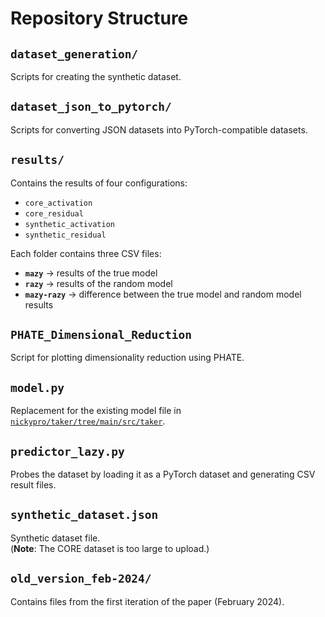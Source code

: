 # Repository Structure

## `dataset_generation/`
Scripts for creating the synthetic dataset.

## `dataset_json_to_pytorch/`
Scripts for converting JSON datasets into PyTorch-compatible datasets.

## `results/`
Contains the results of four configurations:

- `core_activation`  
- `core_residual`  
- `synthetic_activation`  
- `synthetic_residual`  

Each folder contains three CSV files:

- **`mazy`** → results of the true model  
- **`razy`** → results of the random model  
- **`mazy-razy`** → difference between the true model and random model results  

## `PHATE_Dimensional_Reduction`
Script for plotting dimensionality reduction using PHATE.

## `model.py`
Replacement for the existing model file in  
[`nickypro/taker/tree/main/src/taker`](nickypro/taker/tree/main/src/taker).

## `predictor_lazy.py`
Probes the dataset by loading it as a PyTorch dataset and generating CSV result files.

## `synthetic_dataset.json`
Synthetic dataset file.  
(**Note**: The CORE dataset is too large to upload.)

## `old_version_feb-2024/`
Contains files from the first iteration of the paper (February 2024).
